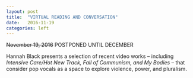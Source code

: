 ```yaml
---
layout: post
title:  "VIRTUAL READING AND CONVERSATION"
date:   2016-11-19
categories: left
---
```


~~November 19, 2016~~ POSTPONED UNTIL DECEMBER

Hannah Black presents a selection of recent video works – including *Intensive Care/Hot New Track, Fall of Communism, and My Bodies* – that consider pop vocals as a space to explore violence, power, and pluralism.
